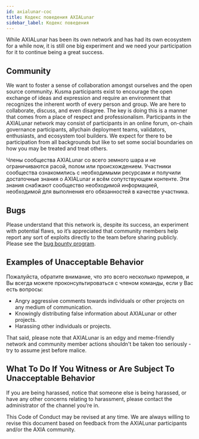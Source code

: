 ```yaml
---
id: axialunar-coc
title: Кодекс поведения AXIALunar
sidebar_label: Кодекс поведения
---
```


While AXIALunar has been its own network and has had its own ecosystem for a while now, it is still one big experiment and we need your participation for it to continue being a great success.

## Community

We want to foster a sense of collaboration amongst ourselves and the open source community. Kusma participants exist to encourage the open exchange of ideas and expression and require an environment that recognizes the inherent worth of every person and group. We are here to collaborate, discuss, and even disagree. The key is doing this is a manner that comes from a place of respect and professionalism. Participants in the AXIALunar network may consist of participants in an online forum, on-chain governance participants, allychain deployment teams, validators, enthusiasts, and ecosystem tool builders. We expect for there to be participation from all backgrounds but like to set some social boundaries on how you may be treated and treat others.

Члены сообщества AXIALunar со всего земного шара и не ограничиваются расой, полом или происхождением. Участники сообщества ознакомились с необходимыми ресурсами и получили достаточные знания о AXIALunar и всём сопутствующем контенте. Эти знания снабжают сообщество необходимой информацией, необходимой для выполнения его обязанностей в качестве участника.

## Bugs

Please understand that this network is, despite its success, an experiment with potential flaws, so it’s appreciated that community members help report any sort of exploits directly to the team before sharing publicly. Please see the [bug bounty program](axialunar-bug-bounty).

## Examples of Unacceptable Behavior

Пожалуйста, обратите внимание, что это всего несколько примеров, и Вы всегда можете проконсультироваться с членом команды, если у Вас есть вопросы:

- Angry aggressive comments towards individuals or other projects on any medium of communication.
- Knowingly distributing false information about AXIALunar or other projects.
- Harassing other individuals or projects.

That said, please note that AXIALunar is an edgy and meme-friendly network and community member actions shouldn't be taken too seriously - try to assume jest before malice.

## What To Do If You Witness or Are Subject To Unacceptable Behavior

If you are being harassed, notice that someone else is being harassed, or have any other concerns relating to harassment, please contact the administrator of the channel you’re in.

This Code of Conduct may be revised at any time. We are always willing to revise this document based on feedback from the AXIALunar participants and/or the AXIA community.
